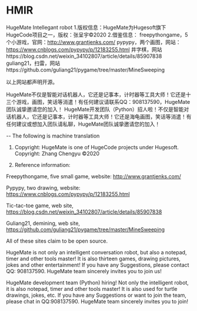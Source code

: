 # HMIR
HugeMate Intellegant robot
1.版权信息：HugeMate为Hugesoft旗下HugeCode项目之一，版权：张呈宇©2020
2.借鉴信息：
freepythongame，5个小游戏，官网：http://www.grantjenks.com/
pypypy，两个画图，网站：https://www.cnblogs.com/pypypy/p/12183255.html
井字棋，网站https://blog.csdn.net/weixin_34102807/article/details/85907838
guliang21，扫雷，网站https://github.com/guliang21/pygame/tree/master/MineSweeping

以上网站都声明开源。

HugeMate不仅是智能对话机器人，它还是记事本，计时器等工具大师！它还是十三个游戏，画图，笑话等消遣！有任何建议请联系QQ：908137590，HugeMate团队诚挚邀请您的加入！
HugeMate开发团队（Python）招人啦！不仅是智能对话机器人，它还是记事本，计时器等工具大师！它还是海龟画图，笑话等消遣！有任何建议或想加入团队请私聊，HugeMate团队诚挚邀请您的加入！

-- The following is machine translation



1. Copyright: HugeMate is one of HugeCode projects under Hugesoft. Copyright: Zhang Chengyu ©2020

2. Reference information:

Freepythongame, five small game, website: http://www.grantjenks.com/

Pypypy, two drawing, website: https://www.cnblogs.com/pypypy/p/12183255.html

Tic-tac-toe game, web site, https://blog.csdn.net/weixin_34102807/article/details/85907838

Guliang21, demining, web site, https://github.com/guliang21/pygame/tree/master/MineSweeping



All of these sites claim to be open source.



HugeMate is not only an intelligent conversation robot, but also a notepad, timer and other tools master! It is also thirteen games, drawing pictures, jokes and other entertainment! If you have any Suggestions, please contact QQ: 908137590. HugeMate team sincerely invites you to join us!

HugeMate development team (Python) hiring! Not only the intelligent robot, it is also notepad, timer and other tools master! It is also used for turtle drawings, jokes, etc. If you have any Suggestions or want to join the team, please chat in QQ:908137590. HugeMate team sincerely invites you to join!


